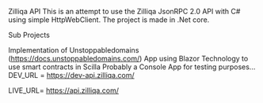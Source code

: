 Zilliqa API
This is an attempt to use the Zilliqa JsonRPC 2.0 API with C# using simple HttpWebClient. The project is made in .Net core.

Sub Projects

Implementation of Unstoppabledomains (https://docs.unstoppabledomains.com/)
App using Blazor Technology to use smart contracts in Scilla
Probably a Console App for testing purposes...
DEV_URL = https://dev-api.zilliqa.com/

LIVE_URL= https://api.zilliqa.com/
